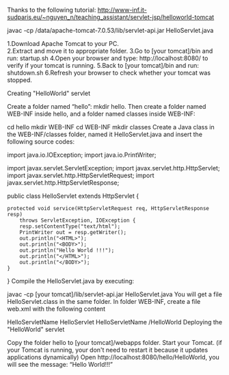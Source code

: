 Thanks to the following tutorial:
http://www-inf.it-sudparis.eu/~nguyen_n/teaching_assistant/servlet-jsp/helloworld-tomcat

javac -cp /data/apache-tomcat-7.0.53/lib/servlet-api.jar HelloServlet.java

1.Download Apache Tomcat to your PC.<br>
2.Extract and move it to appropriate folder.
3.Go to [your tomcat]/bin and run: startup.sh
4.Open your browser and type: http://localhost:8080/ to verify if your tomcat is running.
5.Back to [your tomcat]/bin and run: shutdown.sh
6.Refresh your browser to check whether your tomcat was stopped.


Creating "HelloWorld" servlet

Create a folder named “hello”: mkdir hello.
Then create a folder named WEB-INF inside hello, and a folder named classes inside WEB-INF:

cd hello
mkdir WEB-INF
cd WEB-INF
mkdir classes
Create a Java class in the WEB-INF/classes folder, named it HelloServlet.java and insert the following source codes: 

import java.io.IOException;
import java.io.PrintWriter;
 
import javax.servlet.ServletException;
import javax.servlet.http.HttpServlet;
import javax.servlet.http.HttpServletRequest;
import javax.servlet.http.HttpServletResponse;
 
public class HelloServlet extends HttpServlet {
 
	protected void service(HttpServletRequest req, HttpServletResponse resp)
	    throws ServletException, IOException {
	    resp.setContentType("text/html");
	    PrintWriter out = resp.getWriter();		
	    out.println("<HTML>");
	    out.println("<BODY>");
	    out.println("Hello World !!!");
	    out.println("</HTML>");
	    out.println("</BODY>");
	}
 
}
Compile the HelloServlet.java by executing: 

javac -cp [your tomcat]/lib/servlet-api.jar HelloServlet.java
You will get a file HelloServlet.class in the same folder.
In folder WEB-INF, create a file web.xml with the following content 

<web-app>
    <servlet>
              <servlet-name>HelloServletName</servlet-name>
              <servlet-class>HelloServlet</servlet-class>
     </servlet>
     <servlet-mapping>
             <servlet-name>HelloServletName</servlet-name>
             <url-pattern>/HelloWorld</url-pattern>
     </servlet-mapping>
</web-app>
Deploying the "HelloWorld" servlet

Copy the folder hello to [your tomcat]/webapps folder.
Start your Tomcat. (if your Tomcat is running, your don't need to restart it because it updates applications dynamically)
Open http://localhost:8080/hello/HelloWorld, you will see the message: “Hello World!!!” 
